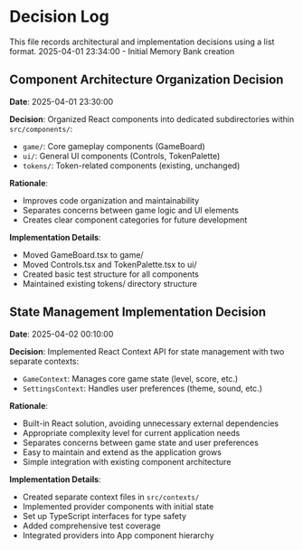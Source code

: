 # Decision Log

This file records architectural and implementation decisions using a list format.
2025-04-01 23:34:00 - Initial Memory Bank creation

## Component Architecture Organization Decision

**Date**: 2025-04-01 23:30:00

**Decision**: Organized React components into dedicated subdirectories within `src/components/`:
- `game/`: Core gameplay components (GameBoard)
- `ui/`: General UI components (Controls, TokenPalette)
- `tokens/`: Token-related components (existing, unchanged)

**Rationale**: 
- Improves code organization and maintainability
- Separates concerns between game logic and UI elements
- Creates clear component categories for future development

**Implementation Details**:
- Moved GameBoard.tsx to game/
- Moved Controls.tsx and TokenPalette.tsx to ui/
- Created basic test structure for all components
- Maintained existing tokens/ directory structure

## State Management Implementation Decision

**Date**: 2025-04-02 00:10:00

**Decision**: Implemented React Context API for state management with two separate contexts:
- `GameContext`: Manages core game state (level, score, etc.)
- `SettingsContext`: Handles user preferences (theme, sound, etc.)

**Rationale**:
- Built-in React solution, avoiding unnecessary external dependencies
- Appropriate complexity level for current application needs
- Separates concerns between game state and user preferences
- Easy to maintain and extend as the application grows
- Simple integration with existing component architecture

**Implementation Details**:
- Created separate context files in `src/contexts/`
- Implemented provider components with initial state
- Set up TypeScript interfaces for type safety
- Added comprehensive test coverage
- Integrated providers into App component hierarchy